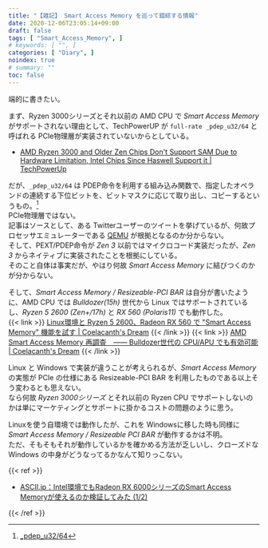 ```yaml
---
title: "【雑記】 Smart Access Memory を巡って錯綜する情報"
date: 2020-12-06T23:05:14+09:00
draft: false
tags: [ "Smart_Access_Memory", ]
# keywords: [ "", ]
categories: [ "Diary", ]
noindex: true
# summary: ""
toc: false
---
```


端的に書きたい。  

まず、Ryzen 3000シリーズとそれ以前の AMD CPU で *Smart Access Memory* がサポートされない理由として、TechPowerUP が `full-rate _pdep_u32/64` と呼ばれる PCIe物理層が実装されていないからとしている。  

 * [AMD Ryzen 3000 and Older Zen Chips Don't Support SAM Due to Hardware Limitation, Intel Chips Since Haswell Support it | TechPowerUp](https://www.techpowerup.com/275565/amd-ryzen-3000-and-older-zen-chips-dont-support-sam-due-to-hardware-limitation-intel-chips-since-haswell-support-it)

だが、`_pdep_u32/64` は PDEP命令を利用する組み込み関数で、指定したオペランドの連続する下位ビットを、ビットマスクに応じて取り出し、コピーするというもの。[^pdep]  
PCIe物理層ではない。  
記事はソースとして、ある Twitterユーザーのツイートを挙げているが、何故プロセッサエミュレーターである [QEMU](https://github.com/qemu/qemu) が根拠となるのか分からない。  
そして、PEXT/PDEP命令が *Zen 3* 以前ではマイクロコード実装だったが、*Zen 3* からネイティブに実装されたことを根拠にしている。  
そのこと自体は事実だが、やはり何故 *Smart Access Memory* に結びつくのかが分からない。  

[^pdep]: [\_pdep_u32/64](https://www.xlsoft.com/jp/products/intel/compilers/manual/14/cpp/GUID-DA1F82C9-5C1C-46DD-9412-A887C30102A1.htm)

そして、*Smart Access Memory / Resizeable-PCI BAR* は自分が書いたように、AMD CPU では *Bulldozer(15h)* 世代から Linux ではサポートされているし、*Ryzen 5 2600 (Zen+/17h)* と *RX 560 (Polaris11)* でも動作した。  
{{< link >}} [Linux環境と Ryzen 5 2600、Radeon RX 560 で "Smart Access Memory" 機能を試す | Coelacanth's Dream](/posts/2020/11/05/linux-amd-smart-access-memory/) {{< /link >}}
{{< link >}} [AMD Smart Access Memory 再調査　―― Bulldozer世代の CPU/APU でも有効可能 | Coelacanth's Dream](/posts/2020/12/05/amd-sam-fact/) {{< /link >}}

Linux と Windows で実装が違うことが考えられるが、*Smart Access Memory* の実態が PCIe の仕様にある Resizeable-PCI BAR を利用したものである以上そう変わるとも思えない。  
なら何故 *Ryzen 3000シリーズ* とそれ以前の Ryzen CPU でサポートしないのかは単にマーケティングとサポートに掛かるコストの問題のように思う。  

Linuxを使う自環境では動作したが、これを Windowsに移した時も同様に *Smart Access Memory / Resizeable PCI BAR* が動作するかは不明。  
ただ、そもそもそれが動作しているかを確かめる方法が乏しいし、クローズドな Windows の中身がどうなってるかなんて知りっこない。  

{{< ref >}}

 * [ASCII.jp：Intel環境でもRadeon RX 6000シリーズのSmart Access Memoryが使えるのか検証してみた (1/2)](https://ascii.jp/elem/000/004/036/4036051/)

{{< /ref >}}
